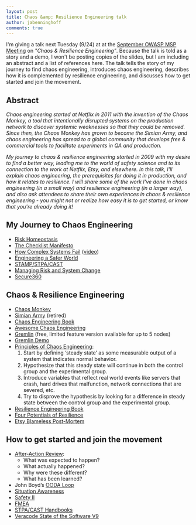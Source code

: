 ```yaml
---
layout: post
title: Chaos &amp; Resilience Engineering talk
author: jabenninghoff
comments: true
---
```

I'm giving a talk next Tuesday (9/24) at at the [September OWASP MSP Meeting](https://www.meetup.com/OWASP-MSP-Meetup/events/264466608/) on *"Chaos & Resilience Engineering"*. Because the talk is told as a story and a demo, I won't be posting copies of the slides, but I am including an abstract and a list of references here. The talk tells the story of my journey to find chaos engineering, introduces chaos engineering, describes how it is complemented by resilience engineering, and discusses how to get started and join the movement.

## Abstract
*Chaos engineering started at Netflix in 2011 with the invention of the Chaos Monkey, a tool that intentionally disrupted systems on the production network to discover systemic weaknesses so that they could be removed. Since then, the Chaos Monkey has grown to become the Simian Army, and chaos engineering has spread to a global community that develops free & commercial tools to facilitate experiments in QA and production.*

*My journey to chaos & resilience engineering started in 2009 with my desire to find a better way, leading me to the world of safety science and to its connection to the work at Netflix, Etsy, and elsewhere. In this talk, I'll explain chaos engineering, the prerequisites for doing it in production, and how it relates to resilience. I will share some of the work I've done in chaos engineering (in a small way) and resilience engineering (in a larger way), and also ask attendees to share their own experiences in chaos & resilience engineering - you might not or realize how easy it is to get started, or know that you're already doing it!*

## My Journey to Chaos Engineering
* [Risk Homeostasis](https://en.wikipedia.org/wiki/Risk_compensation#Risk_homeostasis)
* [The Checklist Manifesto](https://en.wikipedia.org/wiki/The_Checklist_Manifesto)
* [How Complex Systems Fail](http://web.mit.edu/2.75/resources/random/How%20Complex%20Systems%20Fail.pdf) ([video](https://www.youtube.com/watch?v=2S0k12uZR14))
* [Engineering a Safer World](https://mitpress.mit.edu/books/engineering-safer-world)
* [STAMP/STPA/CAST](https://psas.scripts.mit.edu/home/)
* [Managing Risk and System Change](https://psychology.tcd.ie/postgraduate/msc-riskandchange/)
* [Secure360](https://secure360.org/)

## Chaos & Resilience Engineering
* [Chaos Monkey](https://github.com/Netflix/chaosmonkey)
* [Simian Army](https://github.com/Netflix/SimianArmy) (retired)
* [Chaos Engineering Book](https://www.oreilly.com/library/view/chaos-engineering/9781491988459/)
* [Awesome Chaos Engineering](https://github.com/dastergon/awesome-chaos-engineering)
* [Gremlin](https://www.gremlin.com/) (free, limited feature version available for up to 5 nodes)
* [Gremlin Demo](https://github.com/jabenninghoff/gremlin-demo)
* [Principles of Chaos Engineering](https://principlesofchaos.org/):
  1. Start by defining ‘steady state’ as some measurable output of a system that indicates normal behavior.
  1. Hypothesize that this steady state will continue in both the control group and the experimental group.
  1. Introduce variables that reflect real world events like servers that crash, hard drives that malfunction, network connections that are severed, etc.
  1. Try to disprove the hypothesis by looking for a difference in steady state between the control group and the experimental group.
* [Resilience Engineering Book](https://www.crcpress.com/Resilience-Engineering-Concepts-and-Precepts/Woods-Hollnagel/p/book/9780754649045)
* [Four Potentials of Resilience](https://erikhollnagel.com/ideas/resilience%20assessment%20grid.html)
* [Etsy Blameless Post-Mortem](https://codeascraft.com/2016/11/17/debriefing-facilitation-guide/)

## How to get started and join the movement
* [After-Action Review](https://en.wikipedia.org/wiki/After-action_review):
  * What was expected to happen?
  * What actually happened?
  * Why were these different?
  * What has been learned?
* John Boyd’s [OODA Loop](https://en.wikipedia.org/wiki/OODA_loop)
* [Situation Awareness](https://en.wikipedia.org/wiki/Situation_awareness#Endsley's_model)
* [Safety II](https://www.england.nhs.uk/signuptosafety/wp-content/uploads/sites/16/2015/10/safety-1-safety-2-whte-papr.pdf)
* [FMEA](https://en.wikipedia.org/wiki/Failure_mode_and_effects_analysis)
* [STPA/CAST Handbooks](http://psas.scripts.mit.edu/home/materials/)
* [Veracode State of the Software V9](https://info.veracode.com/report-state-of-software-security-volume-9.html)
